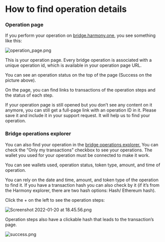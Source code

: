 # How to find operation details

### Operation page

If you perform your operation on [bridge.harmony.one](https://bridge.harmony.one), you see something like this:

![operation\_page.png](../../../../.gitbook/assets/operation\_page.png)

This is your operation page. Every bridge operation is associated with a unique operation id, which is available in your operation page URL.

You can see an operation status on the top of the page (Success on the picture above).

On the page, you can find links to transactions of the operation steps and the status of each step.

If your operation page is still opened but you don’t see any content on it anymore, you can still get a full-page link with an operation ID in it. Please save it and include it in your support request. It will help us to find your operation.

### Bridge operations explorer

You can also find your operation in the [bridge operations explorer.](https://bridge.harmony.one/explorer) You can check the “Only my transactions” checkbox to see your operations. The wallet you used for your operation must be connected to make it work.

You can see wallets used, operation status, token type, amount, and time of operation.

You can rely on the date and time, amount, and token type of the operation to find it. If you have a transaction hash you can also check by it (if it’s from the Harmony explorer, there are two hash options: Hash/ Ethereum hash).

Click the + on the left to see the operation steps:

![Screenshot 2022-01-20 at 18.45.56.png](../../../../.gitbook/assets/Screenshot\_2022-01-20\_at\_18.45.56.png)

Operation steps also have a clickable hash that leads to the transaction’s page.

![success.png](../../../../.gitbook/assets/success\_bridge.png)
